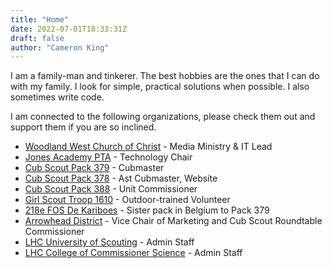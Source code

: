 ```yaml
---
title: "Home"
date: 2022-07-01T18:33:31Z
draft: false
author: "Cameron King"
---
```


I am a family-man and tinkerer. The best hobbies are the ones that I can do
with my family. I look for simple, practical solutions when possible. I also
sometimes write code.

I am connected to the following organizations, please check them out and 
support them if you are so inclined.

- [Woodland West Church of Christ](https://www.woodlandwest.org) - Media Ministry & IT Lead
- [Jones Academy PTA](https://www.jonespta.org) - Technology Chair
- [Cub Scout Pack 379](https://www.pack379.org) - Cubmaster
- [Cub Scout Pack 378](https://www.pack378.net) - Ast Cubmaster, Website
- [Cub Scout Pack 388](https://www.cubpack788.org) - Unit Commissioner
- [Girl Scout Troop 1610](http://www.troop1610.org) - Outdoor-trained Volunteer
- [218e FOS De Kariboes](https://caenepeelfauve.wixsite.com/dekariboeswelpen) - Sister pack in Belgium to Pack 379
- [Arrowhead District](https://www.arrowheadlhc.org/) - Vice Chair of Marketing and Cub Scout Roundtable Commissioner
- [LHC University of Scouting](https://www.longhorncouncil.org/event/university-of-scouting/) - Admin Staff
- [LHC College of Commissioner Science](https://www.longhorncouncil.org/event/college-of-commissioner-science/) - Admin Staff

